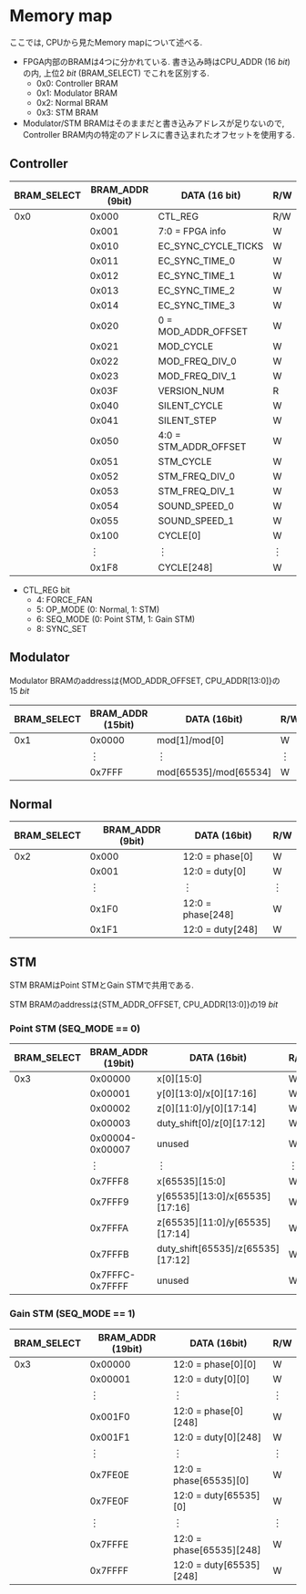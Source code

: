 # Memory map

ここでは, CPUから見たMemory mapについて述べる.

- FPGA内部のBRAMは4つに分かれている. 書き込み時はCPU_ADDR ($\SI{16}{bit}$) の内, 上位$\SI{2}{bit}$ (BRAM_SELECT) でこれを区別する.
    - 0x0: Controller BRAM
    - 0x1: Modulator BRAM
    - 0x2: Normal BRAM
    - 0x3: STM BRAM
- Modulator/STM BRAMはそのままだと書き込みアドレスが足りないので, Controller BRAM内の特定のアドレスに書き込まれたオフセットを使用する.

## Controller

| BRAM_SELECT | BRAM_ADDR (9bit) | DATA (16 bit)         | R/W |
|-------------|------------------|---------------------- |-----|
| 0x0         | 0x000            | CTL_REG               | R/W |
|             | 0x001            | 7:0 = FPGA info       | W   |
|             | 0x010            | EC_SYNC_CYCLE_TICKS   | W   |
|             | 0x011            | EC_SYNC_TIME_0        | W   |
|             | 0x012            | EC_SYNC_TIME_1        | W   |
|             | 0x013            | EC_SYNC_TIME_2        | W   |
|             | 0x014            | EC_SYNC_TIME_3        | W   |
|             | 0x020            | 0 = MOD_ADDR_OFFSET   | W   |
|             | 0x021            | MOD_CYCLE     	     | W   |
|             | 0x022            | MOD_FREQ_DIV_0        | W   |
|             | 0x023            | MOD_FREQ_DIV_1        | W   |
|             | 0x03F            | VERSION_NUM           | R   |
|             | 0x040            | SILENT_CYCLE          | W   |
|             | 0x041            | SILENT_STEP   	     | W   |
|             | 0x050            | 4:0 = STM_ADDR_OFFSET | W   |
|             | 0x051            | STM_CYCLE             | W   |
|             | 0x052            | STM_FREQ_DIV_0        | W   |
|             | 0x053            | STM_FREQ_DIV_1        | W   |
|             | 0x054            | SOUND_SPEED_0         | W   |
|             | 0x055            | SOUND_SPEED_1         | W   |
|             | 0x100            | CYCLE\[0\]            | W   |
|             | ︙               | ︙                    | ︙  |
|             | 0x1F8            | CYCLE\[248\]          | W   |

* CTL_REG bit
    * 4: FORCE_FAN
    * 5: OP_MODE (0: Normal, 1: STM)
    * 6: SEQ_MODE (0: Point STM, 1: Gain STM)
    * 8: SYNC_SET

## Modulator

Modulator BRAMのaddressは\{MOD_ADDR_OFFSET, CPU_ADDR\[13:0\]\}の$\SI{15}{bit}$

| BRAM_SELECT | BRAM_ADDR (15bit) | DATA (16bit)              | R/W |
|-------------|-------------------|---------------------------|-----|
| 0x1         | 0x0000            | mod\[1\]/mod\[0\]         | W   |
|             | ︙                | ︙                        | ︙  |
|             | 0x7FFF            | mod\[65535\]/mod\[65534\] | W   |

## Normal

| BRAM_SELECT | BRAM_ADDR (9bit)  | DATA (16bit)        | R/W |
|-------------|-------------------|---------------------|-----|
| 0x2         | 0x000             | 12:0 = phase\[0\]   | W   |
|             | 0x001             | 12:0 = duty\[0\]    | W   |
|             | ︙                | ︙                  | ︙  |
|             | 0x1F0             | 12:0 = phase\[248\] | W   |
|             | 0x1F1             | 12:0 = duty\[248\]  | W   |

## STM 

STM BRAMはPoint STMとGain STMで共用である.

STM BRAMのaddressは\{STM_ADDR_OFFSET, CPU_ADDR\[13:0\]\}の$\SI{19}{bit}$

### Point STM (SEQ_MODE == 0)

| BRAM_SELECT | BRAM_ADDR (19bit) | DATA (16bit)                            | R/W |
|-------------|-------------------|-----------------------------------------|-----|
| 0x3         | 0x00000           | x\[0\]\[15:0\]                          | W   |
|             | 0x00001           | y\[0\]\[13:0\]/x\[0\]\[17:16\]          | W   |
|             | 0x00002           | z\[0\]\[11:0\]/y\[0\]\[17:14\]          | W   |
|             | 0x00003           | duty_shift\[0\]/z\[0\]\[17:12\]         | W   |
|             | 0x00004-0x00007   | unused                                  | W   |
|             | ︙                | ︙                                      | ︙  |
|             | 0x7FFF8           | x\[65535\]\[15:0\]                      | W   |
|             | 0x7FFF9           | y\[65535\]\[13:0\]/x\[65535\]\[17:16\]  | W   |
|             | 0x7FFFA           | z\[65535\]\[11:0\]/y\[65535\]\[17:14\]  | W   |
|             | 0x7FFFB           | duty_shift\[65535\]/z\[65535\]\[17:12\] | W   |
|             | 0x7FFFC-0x7FFFF   | unused                                  | W   |

### Gain STM (SEQ_MODE == 1)

| BRAM_SELECT | BRAM_ADDR (19bit) | DATA (16bit)                 | R/W |
|-------------|-------------------|------------------------------|-----|
| 0x3         | 0x00000           | 12:0 = phase\[0\]\[0\]       | W   |
|             | 0x00001           | 12:0 = duty\[0\]\[0\]        | W   |
|             | ︙                | ︙                           | ︙  |
|             | 0x001F0           | 12:0 = phase\[0\]\[248\]     | W   |
|             | 0x001F1           | 12:0 = duty\[0\]\[248\]      | W   |
|             | ︙                | ︙                           | ︙  |
|             | 0x7FE0E           | 12:0 = phase\[65535\]\[0\]   | W   |
|             | 0x7FE0F           | 12:0 = duty\[65535\]\[0\]    | W   |
|             | ︙                | ︙                           | ︙  |
|             | 0x7FFFE           | 12:0 = phase\[65535\]\[248\] | W   |
|             | 0x7FFFF           | 12:0 = duty\[65535\]\[248\]  | W   |
